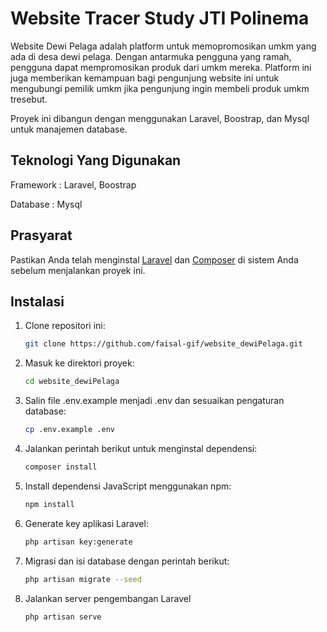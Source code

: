 # Website Tracer Study JTI Polinema

Website Dewi Pelaga adalah platform untuk memopromosikan umkm yang ada di desa dewi pelaga. Dengan antarmuka pengguna yang ramah, pengguna dapat mempromosikan produk dari umkm mereka. Platform ini juga memberikan kemampuan bagi pengunjung website ini untuk mengubungi pemilik umkm jika pengunjung ingin membeli produk umkm tresebut. 

Proyek ini dibangun dengan menggunakan Laravel, Boostrap, dan Mysql untuk manajemen database.
## Teknologi Yang Digunakan 

Framework : Laravel, Boostrap

Database : Mysql

## Prasyarat

Pastikan Anda telah menginstal [Laravel](https://laravel.com/) dan [Composer](https://getcomposer.org/) di sistem Anda sebelum menjalankan proyek ini.

## Instalasi

1. Clone repositori ini:

   ```bash
   git clone https://github.com/faisal-gif/website_dewiPelaga.git
   ```
   
2. Masuk ke direktori proyek:

   ```bash
   cd website_dewiPelaga
   ```

3. Salin file .env.example menjadi .env dan sesuaikan pengaturan database:

   ```bash
   cp .env.example .env
   ```

4. Jalankan perintah berikut untuk menginstal dependensi:

   ```bash
   composer install
   ```

5. Install dependensi JavaScript menggunakan npm:

   ```bash
   npm install
   ```

6. Generate key aplikasi Laravel:

   ```bash
   php artisan key:generate
   ```
7. Migrasi dan isi database dengan perintah berikut:

   ```bash
   php artisan migrate --seed
   ```

8. Jalankan server pengembangan Laravel

   ```bash
   php artisan serve
   ```
